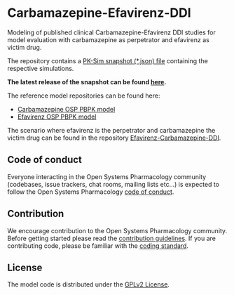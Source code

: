 # Carbamazepine-Efavirenz-DDI
Modeling of published clinical Carbamazepine-Efavirenz DDI studies for model evaluation with carbamazepine as perpetrator and efavirenz as victim drug.

The repository contains a [PK-Sim snapshot (*.json) file](https://docs.open-systems-pharmacology.org/working-with-pk-sim/pk-sim-documentation/importing-exporting-project-data-models#exporting-project-to-snapshot-loading-project-from-snapshot) containing the respective simulations.

**The latest release of the snapshot can be found [here](../../releases/latest).**

The reference model repositories can be found here:

- [Carbamazepine OSP PBPK model](https://github.com/Open-Systems-Pharmacology/Carbamazepine-Model)
- [Efavirenz OSP PBPK model](https://github.com/Open-Systems-Pharmacology/Efavirenz-Model)

The scenario where efavirenz is the perpetrator and carbamazepine the victim drug can be found in the repository [Efavirenz-Carbamazepine-DDI](https://github.com/Open-Systems-Pharmacology/Efavirenz-Carbamazepine-DDI).

## Code of conduct

Everyone interacting in the Open Systems Pharmacology community (codebases, issue trackers, chat rooms, mailing lists etc...) is expected to follow the Open Systems Pharmacology [code of conduct](https://github.com/Open-Systems-Pharmacology/Suite/blob/master/CODE_OF_CONDUCT.md#contributor-covenant-code-of-conduct).

## Contribution

We encourage contribution to the Open Systems Pharmacology community. Before getting started please read the [contribution guidelines](https://github.com/Open-Systems-Pharmacology/Suite/blob/master/CONTRIBUTING.md#ways-to-contribute). If you are contributing code, please be familiar with the [coding standard](https://github.com/Open-Systems-Pharmacology/Suite/blob/master/CODING_STANDARDS.md#visual-studio-settings).

## License

The model code is distributed under the [GPLv2 License](https://github.com/Open-Systems-Pharmacology/Suite/blob/develop/LICENSE).
